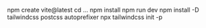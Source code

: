npm create vite@latest
cd ...
npm install
npm run dev
npm install -D tailwindcss postcss autoprefixer
npx tailwindcss init -p